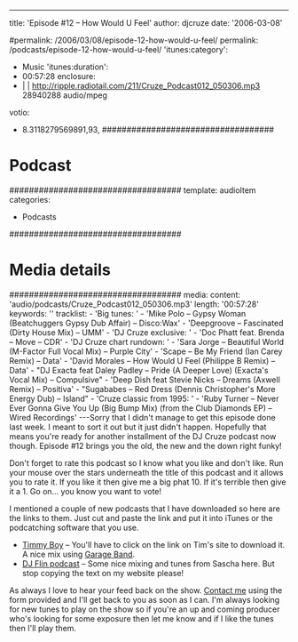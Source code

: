 ---
title: 'Episode #12 – How Would U Feel'
author: djcruze
date: '2006-03-08'

#permalink: /2006/03/08/episode-12-how-would-u-feel/
permalink: /podcasts/episode-12-how-would-u-feel/
'itunes:category':
  - Music
'itunes:duration':
  - 00:57:28
enclosure:
  - |
    |
        http://ripple.radiotail.com/211/Cruze_Podcast012_050306.mp3
        28940288
        audio/mpeg

votio:
  - 8.3118279569891,93,
###################################
# Podcast
###################################
template: audioItem
categories:
  - Podcasts

###################################
# Media details
###################################
media:
  content: 'audio/podcasts/Cruze_Podcast012_050306.mp3'
  length: '00:57:28'
  keywords: ''
  tracklist:
    - 'Big tunes: '
    - 'Mike Polo – Gypsy Woman (Beatchuggers Gypsy Dub Affair) – Disco:Wax'
    - 'Deepgroove – Fascinated (Dirty House Mix) – UMM'
    - 'DJ Cruze exclusive: '
    - 'Doc Phatt feat. Brenda – Move – CDR'
    - 'DJ Cruze chart rundown: '
    - 'Sara Jorge – Beautiful World (M-Factor Full Vocal Mix) – Purple City'
    - 'Scape – Be My Friend (Ian Carey Remix) – Data'
    - 'David Morales – How Would U Feel (Philippe B Remix) – Data'
    - "DJ Exacta feat Daley Padley – Pride (A Deeper Love) (Exacta's Vocal Mix) – Compulsive"
    - 'Deep Dish feat Stevie Nicks – Dreams (Axwell Remix) – Positiva'
    - "Sugababes – Red Dress (Dennis Christopher's More Energy Dub) – Island"
    - 'Cruze classic from 1995: '
    - 'Ruby Turner – Never Ever Gonna Give You Up (Big Bump Mix) (from the Club Diamonds EP) – Wired Recordings'
---Sorry that I didn't manage to get this episode done last week. I meant to sort it out but it just didn't happen. Hopefully that means you're ready for another installment of the DJ Cruze podcast now though. Episode #12 brings you the old, the new and the down right funky!

Don't forget to rate this podcast so I know what you like and don't like. Run your mouse over the stars underneath the title of this podcast and it allows you to rate it. If you like it then give me a big phat 10. If it's terrible then give it a 1. Go on... you know you want to vote!

I mentioned a couple of new podcasts that I have downloaded so here are the links to them. Just cut and paste the link and put it into iTunes or the podcatching software that you use.

- [Timmy Boy][23] – You'll have to click on the link on Tim's site to download it. A nice mix using [Garage Band][24].
- [DJ Flin podcast][25] – Some nice mixing and tunes from Sascha here. But stop copying the text on my website please!

As always I love to hear your feed back on the show. [Contact me][26] using the form provided and I'll get back to you as soon as I can. I'm always looking for new tunes to play on the show so if you're an up and coming producer who's looking for some exposure then let me know and if I like the tunes then I'll play them.

[1]: http://ripple.radiotail.com/211/Cruze_Podcast012_050306.mp3
[2]: http://www.djcruze.co.uk/cms/podcasts/feed/rss2
[3]: http://www.beatchuggers.dk/
[4]: http://www.discowax.com/
[5]: http://www.deepgrooveworld.com/
[6]: http://www.ummrecords.com/
[7]: http://docphatt.com/
[8]: http://www.discogs.com/artist/Sara+Jorge/
[9]: http://www.discogs.com/artist/M+Factor/
[10]: http://www.purplecitymusic.com/
[11]: http://www.ian45carey.com/
[12]: http://www.ministryofsound.com/
[13]: http://www.defmix.com/
[14]: http://www.djphilippeb.com/
[15]: http://www.deepdish.com/
[16]: http://www.nicksfix.com/
[17]: http://www.axwell.nu/
[18]: http://www.positivarecords.com/
[19]: http://www.sugababes.com/
[20]: http://www.spinninrecords.nl/
[21]: http://www.islandrecords.co.uk/
[22]: http://www.discogs.com/release/306967
[23]: http://web.mac.com/timrandall1/iWeb/Site/Podcast/Podcast.html
[24]: http://www.apple.com/ilife/garageband/
[25]: http://www.the-one-and-only.co.uk/podcast/?feed=rss2
[26]: http://www.djcruze.co.uk/cms/contact/
